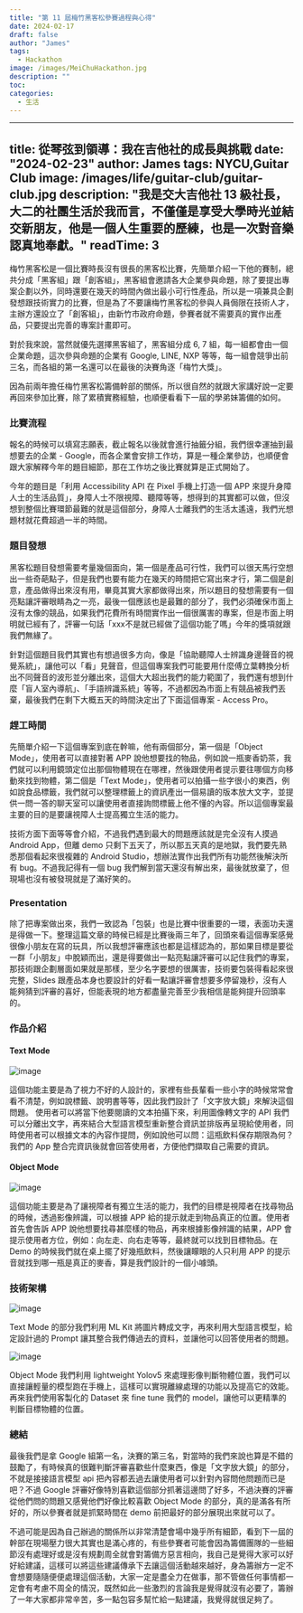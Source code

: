 ```yaml
---
title: "第 11 屆梅竹黑客松參賽過程與心得"
date: 2024-02-17
draft: false
author: "James"
tags:
  - Hackathon
image: /images/MeiChuHackathon.jpg
description: ""
toc: 
categories:
  - 生活
---
```


---
title: 從琴弦到領導：我在吉他社的成長與挑戰
date: "2024-02-23"
author: James
tags: NYCU,Guitar Club
image: /images/life/guitar-club/guitar-club.jpg
description: "我是交大吉他社 13 級社長，大二的社團生活於我而言，不僅僅是享受大學時光並結交新朋友，他是一個人生重要的歷練，也是一次對音樂認真地奉獻。"
readTime: 3
---

梅竹黑客松是一個比賽時長沒有很長的黑客松比賽，先簡單介紹一下他的賽制，總共分成「黑客組」跟「創客組」，黑客組會邀請各大企業參與命題，除了要提出專案企劃以外，同時還要在幾天的時間內做出最小可行性產品，所以是一項兼具企劃發想跟技術實力的比賽，但是為了不要讓梅竹黑客松的參與人員侷限在技術人才，主辦方還設立了「創客組」，由新竹市政府命題，參賽者就不需要真的實作出產品，只要提出完善的專案計畫即可。

對於我來說，當然就優先選擇黑客組了，黑客組分成 6, 7 組，每一組都會由一個企業命題，這次參與命題的企業有 Google, LINE, NXP 等等，每一組會競爭出前三名，而各組的第一名還可以在最後的決賽角逐「梅竹大獎」。

因為前兩年擔任梅竹黑客松籌備幹部的關係，所以很自然的就跟大家講好說一定要再回來參加比賽，除了累積實務經驗，也順便看看下一屆的學弟妹籌備的如何。

### **比賽流程**

報名的時候可以填寫志願表，截止報名以後就會進行抽籤分組，我們很幸運抽到最想要去的企業 - Google，而各企業會安排工作坊，算是一種企業參訪，也順便會跟大家解釋今年的題目細節，那在工作坊之後比賽就算是正式開始了。

今年的題目是「利用 Accessibility API 在 Pixel 手機上打造一個 APP 來提升身障人士的生活品質」，身障人士不限視障、聽障等等，想得到的其實都可以做，但沒想到整個比賽環節最難的就是這個部分，身障人士離我們的生活太遙遠，我們光想題材就花費超過一半的時間。

### **題目發想**

黑客松題目發想需要考量幾個面向，第一個是產品可行性，我們可以很天馬行空想出一些奇葩點子，但是我們也要有能力在幾天的時間把它寫出來才行，第二個是創意，產品做得出來沒有用，畢竟其實大家都做得出來，所以題目的發想需要有一個亮點讓評審眼睛為之一亮，最後一個應該也是最難的部分了，我們必須確保市面上沒有太像的競品，如果我們花費所有時間實作出一個很厲害的專案，但是市面上明明就已經有了，評審一句話「xxx不是就已經做了這個功能了嗎」今年的獎項就跟我們無緣了。

針對這個題目我們其實也有想過很多方向，像是「協助聽障人士辨識身邊聲音的視覺系統」，讓他可以「看」見聲音，但這個專案我們可能要用什麼傅立葉轉換分析出不同聲音的波形並分離出來，這個大大超出我們的能力範圍了，我們還有想到什麼「盲人室內導航」、「手語辨識系統」等等，不過都因為市面上有競品被我們丟棄，最後我們在剩下大概五天的時間決定出了下面這個專案 - Access Pro。

### **趕工時間**

先簡單介紹一下這個專案到底在幹嘛，他有兩個部分，第一個是「Object Mode」，使用者可以直接對著 APP 說他想要找的物品，例如說一瓶麥香奶茶，我們就可以利用鏡頭定位出那個物體現在在哪裡，然後跟使用者提示要往哪個方向移動來找到物體，第二個是「Text Mode」，使用者可以拍攝一些字很小的東西，例如說食品標籤，我們就可以整理標籤上的資訊產出一個易讀的版本放大文字，並提供一問一答的聊天室可以讓使用者直接詢問標籤上他不懂的內容。所以這個專案最主要的目的是要讓視障人士提高獨立生活的能力。

技術方面下面等等會介紹，不過我們遇到最大的問題應該就是完全沒有人摸過 Android App，但離 demo 只剩下五天了，所以那五天真的是地獄，我們要先熟悉那個看起來很複雜的 Android Studio，想辦法實作出我們所有功能然後解決所有 bug。不過我記得有一個 bug 我們解到當天還沒有解出來，最後就放棄了，但現場也沒有被發現就是了滿好笑的。

### **Presentation**

除了把專案做出來，我們一致認為「包裝」也是比賽中很重要的一環，表面功夫還是得做一下。整理這篇文章的時候已經是比賽後兩三年了，回頭來看這個專案感覺很像小朋友在寫的玩具，所以我想評審應該也都是這樣認為的，那如果目標是要從一群「小朋友」中脫穎而出，還是得要做出一點亮點讓評審可以記住我們的專案，那技術跟企劃層面如果就是那樣，至少名字要想的很厲害，技術要包裝得看起來很完整，Slides 跟產品本身也要設計的好看一點讓評審會想要多停留幾秒，沒有人能夠猜到評審的喜好，但能表現的地方都盡量完善至少我相信是能夠提升回頭率的。

### **作品介紹**

#### **Text Mode**

![image](/images/posts/11th-meichu-hackathon/text-mode-introduction.png)

這個功能主要是為了視力不好的人設計的，家裡有些長輩看一些小字的時候常常會看不清楚，例如說標籤、說明書等等，因此我們設計了「文字放大鏡」來解決這個問題。
使用者可以將當下他要閱讀的文本拍攝下來，利用圖像轉文字的 API 我們可以分離出文字，再來結合大型語言模型重新整合資訊並排版再呈現給使用者，同時使用者可以根據文本的內容作提問，例如說他可以問：這瓶飲料保存期限為何？我們的 App 整合完資訊後就會回答使用者，方便他們擷取自己需要的資訊。

#### **Object Mode**

![image](/images/posts/11th-meichu-hackathon/object-mode-introduction.png)

這個功能主要是為了讓視障者有獨立生活的能力，我們的目標是視障者在找尋物品的時候，透過影像辨識，可以根據 APP 給的提示就走到物品真正的位置。使用者首先會告訴 APP 說他想要找尋甚麼樣的物品，再來根據影像辨識的結果，APP 會提示使用者方位，例如：向左走、向右走等等，最終就可以找到目標物品。在 Demo 的時候我們就在桌上擺了好幾瓶飲料，然後讓矇眼的人只利用 APP 的提示音就找到哪一瓶是真正的麥香，算是我們設計的一個小噱頭。

### **技術架構**

![image](/images/posts/11th-meichu-hackathon/text-mode-technique.png)

Text Mode 的部分我們利用 ML Kit 將圖片轉成文字，再來利用大型語言模型，給定設計過的 Prompt 讓其整合我們傳過去的資料，並讓他可以回答使用者的問題。

![image](/images/posts/11th-meichu-hackathon/object-mode-technique.png)

Object Mode 我們利用 lightweight Yolov5 來處理影像判斷物體位置，我們可以直接讓輕量的模型跑在手機上，這樣可以實現離線處理的功能以及提高它的效能。再來我們使用客製化的 Dataset 來 fine tune 我們的 model，讓他可以更精準的判斷目標物體的位置。

### **總結**

最後我們是拿 Google 組第一名，決賽的第三名，對當時的我們來說也算是不錯的鼓勵了，有時候真的很難判斷評審喜歡些什麼東西，像是「文字放大鏡」的部分，不就是接接語言模型 api 把內容都丟過去讓使用者可以針對內容問他問題而已是吧？不過 Google 評審好像特別喜歡這個部分抓著這邊問了好多，不過決賽的評審從他們問的問題又感覺他們好像比較喜歡 Object Mode 的部分，真的是滿各有所好的，所以參賽者就是抓緊時間在 demo 前把最好的部分展現出來就可以了。

不過可能是因為自己辦過的關係所以非常清楚會場中幾乎所有細節，看到下一屆的幹部在現場壓力很大其實也是滿心疼的，有些參賽者可能會因為籌備團隊的一些細節沒有處理好或是沒有規劃周全就會對籌備方惡言相向，我自己是覺得大家可以好好給建議，這樣可以將這些建議傳承下去讓這個活動越來越好，身為籌辦方一定不會想要隨隨便便處理這個活動，大家一定是盡全力在做事，那不管做任何事情都一定會有考慮不周全的情況，既然如此一些激烈的言論我是覺得就沒有必要了，籌辦了一年大家都非常辛苦，多一點包容多幫忙給一點建議，我覺得就很足夠了。

